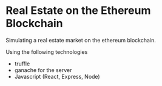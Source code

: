 # Real Estate on the Ethereum Blockchain

Simulating a real estate market on the ethereum blockchain.

Using the following technologies
- truffle
- ganache for the server
- Javascript (React, Express, Node)
